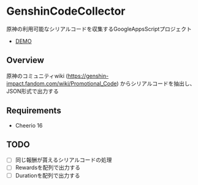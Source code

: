 # GenshinCodeCollector
原神の利用可能なシリアルコードを収集するGoogleAppsScriptプロジェクト

- [DEMO](https://script.google.com/macros/s/AKfycbx7gvzAu-fMyuU-1j_YhcnUAlhIKsDxDliRdhnfWInqCHEG27XwHggVxDy8Nn-H2obm/exec)

## Overview
原神のコミュニティwiki (https://genshin-impact.fandom.com/wiki/Promotional_Code) からシリアルコードを抽出し、JSON形式で出力する

## Requirements
* Cheerio 16

## TODO
- [ ] 同じ報酬が貰えるシリアルコードの処理
- [ ] Rewardsを配列で出力する
- [ ] Durationを配列で出力する
